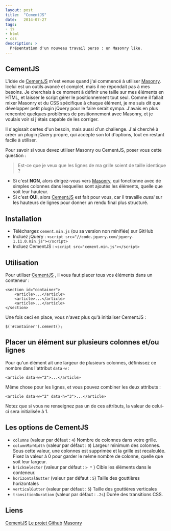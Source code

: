 ```yaml
---
layout: post
title:  "CementJS"
date:   2014-07-27
tags:
- js
- html
- css
description: >
  Présentation d'un nouveau travail perso : un Masonry like.
---
```


## CementJS

L'idée de [CementJS](https://work.smarchal.com/cementjs/) m'est venue quand j'ai commencé à utiliser [Masonry](http://masonry.desandro.com). Icelui est un outils avancé et complet, mais il ne répondait pas à mes besoins. Je cherchais à ce moment à définir une taille sur mes éléments en HTML, et laisser le script gérer le positionnement tout seul. Comme il fallait mixer Masonry et du CSS spécifique à chaque élément, je me suis dit que développer petit plugin jQuery pour le faire serait sympa. J'avais en plus rencontré quelques problèmes de positionnement avec Masonry, et je voulais voir si j'étais capable de les corriger.

Il s'agissait certes d'un besoin, mais aussi d'un challenge. J'ai cherché à créer un plugin jQuery propre, qui accepte son lot d'options, tout en restant facile à utiliser.

Pour savoir si vous devez utiliser Masonry ou CementJS, poser vous cette question :

> Est-ce que je veux que les lignes de ma grille soient de taille identique ?

- Si c'est **NON**, alors dirigez-vous vers [Masonry](http://masonry.desandro.com), qui fonctionne avec de simples colonnes dans lesquelles sont ajoutés les éléments, quelle que soit leur hauteur.
- Si c'est **OUI**, alors [CementJS](https://work.smarchal.com/cementjs/)  est fait pour vous, car il travaille *aussi* sur les hauteurs de lignes pour donner un rendu final plus structuré.

## Installation

- Téléchargez `cement.min.js` (ou sa version non minifiée) sur GitHub
- Incluez jQuery : `<script src="//code.jquery.com/jquery-1.11.0.min.js"></script>`
- Incluez CementJS : `<script src="cement.min.js"></script>`

## Utilisation

Pour utiliser [CementJS](https://work.smarchal.com/cementjs/) , il vous faut placer tous vos éléments dans un conteneur :

	<section id="container">
	    <article>...</article>
	    <article>...</article>
	    <article>...</article>
	</section>

Une fois ceci en place, vous n'avez plus qu'à initialiser CementJS :

	$('#container').cement();

## Placer un élément sur plusieurs colonnes et/ou lignes

Pour qu'un élément ait une largeur de plusieurs colonnes, définissez ce nombre dans l'attribut `data-w` :

	<article data-w="2">...</article>

Même chose pour les lignes, et vous pouvez combiner les deux attributs :

	<article data-w="2" data-h="3">...</article>

Notez que si vous ne renseignez pas un de ces attributs, la valeur de celui-ci sera initialisée à 1.

## Les options de CementJS

- `columns` (valeur par défaut : `4`)
	Nombre de colonnes dans votre grille.
- `columnMinWidth` (valeur par défaut : `0`)
	Largeur minimum des colonnes. Sous cette valeur, une colonnes est supprimée et la grille est recalculée. Fixez la valeur à 0 pour garder le même nombre de colonne, quelle que soit leur largeur.
- `brickSelector` (valeur par défaut : `> *` )
	Cible les éléments dans le conteneur.
- `horizontalGutter` (valeur par défaut : `5`)
	Taille des gouttières horizontales
- `verticalGutter` (valeur par défaut : `5`)
	Taille des gouttières verticales
- `transitionDuration` (valeur par défaut : `.2s`)
	Durée des transitions CSS.


## Liens
[CementJS](https://work.smarchal.com/cementjs/)
[Le projet Github](https://github.com/zessx/cementjs)
[Masonry](http://masonry.desandro.com)
